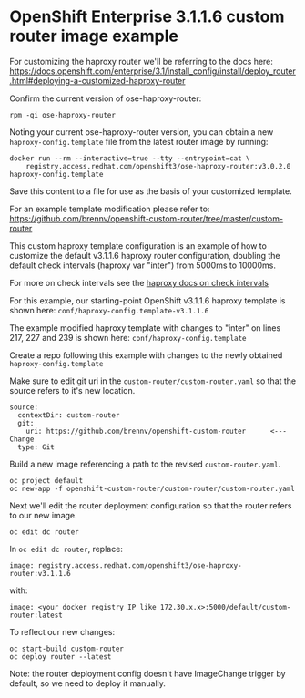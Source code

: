 # OpenShift Enterprise 3.1.1.6 custom router image example

For customizing the haproxy router we'll be referring to the docs here:
https://docs.openshift.com/enterprise/3.1/install_config/install/deploy_router.html#deploying-a-customized-haproxy-router

Confirm the current version of ose-haproxy-router:

```
rpm -qi ose-haproxy-router
```

Noting your current ose-haproxy-router version, you can obtain a new `haproxy-config.template` file from the latest router image by running:

```
docker run --rm --interactive=true --tty --entrypoint=cat \
    registry.access.redhat.com/openshift3/ose-haproxy-router:v3.0.2.0 haproxy-config.template
```

Save this content to a file for use as the basis of your customized template.

For an example template modification please refer to:
https://github.com/brennv/openshift-custom-router/tree/master/custom-router

This custom haproxy template configuration is an example of how to customize the default v3.1.1.6 haproxy router configuration, doubling the default check intervals (haproxy var "inter") from 5000ms to 10000ms.

For more on check intervals see the [haproxy docs on check intervals](https://www.haproxy.com/doc/aloha/7.0/haproxy/healthchecks.html#check-interval)

For this example, our starting-point OpenShift v3.1.1.6 haproxy template is shown here: `conf/haproxy-config.template-v3.1.1.6`

The example modified haproxy template with changes to "inter" on lines 217, 227 and 239 is shown here: `conf/haproxy-config.template`

Create a repo following this example with changes to the newly obtained `haproxy-config.template`

Make sure to edit git uri in the `custom-router/custom-router.yaml` so that the source refers to it's new location.

```
source:
  contextDir: custom-router
  git:
    uri: https://github.com/brennv/openshift-custom-router      <--- Change
  type: Git
```

Build a new image referencing a path to the revised `custom-router.yaml`.

```
oc project default
oc new-app -f openshift-custom-router/custom-router/custom-router.yaml
```

Next we'll edit the router deployment configuration so that the router refers to our new image.

```
oc edit dc router
```

In `oc edit dc router`, replace:

```
image: registry.access.redhat.com/openshift3/ose-haproxy-router:v3.1.1.6
```

with:

```
image: <your docker registry IP like 172.30.x.x>:5000/default/custom-router:latest
```

To reflect our new changes:

```
oc start-build custom-router
oc deploy router --latest
```

Note: the router deployment config doesn't have ImageChange trigger by default, so we need to deploy it manually.
